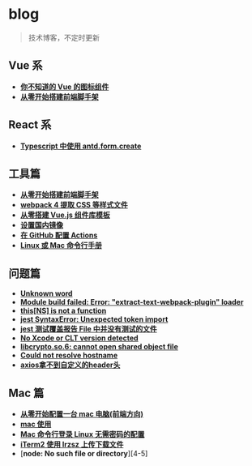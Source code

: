 # blog
>技术博客，不定时更新

## Vue 系

* [**你不知道的 Vue 的图标组件**][1-1]
* [**从零开始搭建前端脚手架**][2-1]

## React 系

* [**Typescript 中使用 antd.form.create**][6-1]

## 工具篇

* [**从零开始搭建前端脚手架**][2-1]
* [**webpack 4 提取 CSS 等样式文件**][2-2]
* [**从零搭建 Vue.js 组件库模板**][2-3]
* [**设置国内镜像**][2-4]
* [**在 GitHub 配置 Actions**][5-1]
* [**Linux 或 Mac 命令行手册**][5-2]

## 问题篇

* [**Unknown word**][3-1]
* [**Module build failed: Error: "extract-text-webpack-plugin" loader**][3-2]
* [**this[NS] is not a function**][3-3]
* [**jest SyntaxError: Unexpected token import**][3-4]
* [**jest 测试覆盖报告 File 中并没有测试的文件**][3-5]
* [**No Xcode or CLT version detected**][3-6]
* [**libcrypto.so.6: cannot open shared object file**][3-7]
* [**Could not resolve hostname**][3-8]
* [**axios拿不到自定义的header头**][3-9]

## Mac 篇

* [**从零开始配置一台 mac 电脑(前端方向)**][4-1]
* [**mac 使用**][4-2]
* [**Mac 命令行登录 Linux 无需密码的配置**][4-3]
* [**iTerm2 使用 lrzsz 上传下载文件**][4-4]
* [**node: No such file or directory**][4-5]

[1-1]:	https://github.com/iq9891/blog/issues/10

[2-1]:	https://github.com/iq9891/blog/issues/2
[2-2]:	https://github.com/iq9891/blog/issues/4
[2-3]:	https://github.com/iq9891/blog/issues/9
[2-4]:	https://github.com/iq9891/blog/issues/18

[3-1]:	https://github.com/iq9891/blog/issues/3
[3-2]:	https://github.com/iq9891/blog/issues/5
[3-3]:	https://github.com/iq9891/blog/issues/6
[3-4]:	https://github.com/iq9891/blog/issues/7
[3-5]:	https://github.com/iq9891/blog/issues/8
[3-6]:	https://github.com/iq9891/blog/issues/17
[3-7]:	https://github.com/iq9891/blog/issues/20
[3-8]:	https://github.com/iq9891/blog/issues/16
[3-9]:	https://github.com/iq9891/blog/issues/24

[4-1]:	https://github.com/iq9891/blog/issues/11
[4-2]:	https://github.com/iq9891/blog/issues/12
[4-3]:	https://github.com/iq9891/blog/issues/21
[4-4]:	https://github.com/iq9891/blog/issues/25
[4-6]:	https://github.com/iq9891/blog/issues/26

[5-1]:	https://github.com/iq9891/blog/issues/19
[5-2]:	https://github.com/iq9891/blog/blob/master/utils/cmd.md

[6-1]:	https://github.com/iq9891/blog/issues/22
